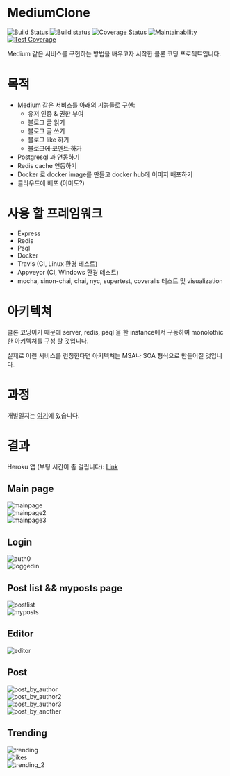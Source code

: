 # MediumClone 
[![Build Status](https://travis-ci.com/json9512/mediumclone.svg?branch=main)](https://travis-ci.com/json9512/mediumclone) [![Build status](https://ci.appveyor.com/api/projects/status/1thg3wucfety9ga0?svg=true)](https://ci.appveyor.com/project/json9512/mediumclone) [![Coverage Status](https://coveralls.io/repos/github/json9512/mediumclone/badge.svg?branch=main)](https://coveralls.io/github/json9512/mediumclone?branch=main) [![Maintainability](https://api.codeclimate.com/v1/badges/24b9d515ac7e40820317/maintainability)](https://codeclimate.com/github/json9512/mediumclone/maintainability) [![Test Coverage](https://api.codeclimate.com/v1/badges/24b9d515ac7e40820317/test_coverage)](https://codeclimate.com/github/json9512/mediumclone/test_coverage) 


Medium 같은 서비스를 구현하는 방법을 배우고자 시작한 클론 코딩 프로젝트입니다.

# 목적

- Medium 같은 서비스를 아래의 기능들로 구현:
    - 유저 인증 & 권한 부여
    - 블로그 글 읽기
    - 블로그 글 쓰기
    - 블로그 like 하기
    - ~~블로그에 코멘트 하기~~
- Postgresql 과 연동하기
- Redis cache 연동하기
- Docker 로 docker image를 만들고 docker hub에 이미지 배포하기
- 클라우드에 배포 (아마도?)

# 사용 할 프레임워크 

- Express
- Redis
- Psql
- Docker
- Travis (CI, Linux 환경 테스트)
- Appveyor (CI, Windows 환경 테스트)
- mocha, sinon-chai, chai, nyc, supertest, coveralls 테스트 및 visualization

# 아키텍쳐 

클론 코딩이기 때문에 server, redis, psql 을 한 instance에서 구동하여 monolothic 한 아키텍쳐를 구성 할 것입니다. 

실제로 이런 서비스를 런칭한다면 아키텍쳐는 MSA나 SOA 형식으로 만들어질 것입니다. 

# 과정

개발일지는 [여기](https://www.github.com/json9512/mediumclone/blob/master/Progress_kr.md)에 있습니다.

# 결과

Heroku 앱 (부팅 시간이 좀 걸립니다): [Link](https://json9512-mediumclone.herokuapp.com/)

## Main page
![mainpage](https://github.com/json9512/mediumclone/blob/main/images/main.PNG)<br>
![mainpage2](https://github.com/json9512/mediumclone/blob/main/images/main2.PNG)<br>
![mainpage3](https://github.com/json9512/mediumclone/blob/main/images/main3.PNG)<br>

## Login
![auth0](https://github.com/json9512/mediumclone/blob/main/images/auth0.PNG)<br>
![loggedin](https://github.com/json9512/mediumclone/blob/main/images/loggedin_main.PNG)<br>

## Post list && myposts page

![postlist](https://github.com/json9512/mediumclone/blob/main/images/postlist.PNG)<br>
![myposts](https://github.com/json9512/mediumclone/blob/main/images/myposts.PNG)<br>

## Editor

![editor](https://github.com/json9512/mediumclone/blob/main/images/editor.PNG)<br>

## Post
![post_by_author](https://github.com/json9512/mediumclone/blob/main/images/post_by_me.PNG)<br>
![post_by_author2](https://github.com/json9512/mediumclone/blob/main/images/post_by_me2.PNG)<br>
![post_by_author3](https://github.com/json9512/mediumclone/blob/main/images/post_by_me3.PNG)<br>
![post_by_another](https://github.com/json9512/mediumclone/blob/main/images/post.PNG)<br>

## Trending

![trending](https://github.com/json9512/mediumclone/blob/main/images/trending.PNG)<br>
![likes](https://github.com/json9512/mediumclone/blob/main/images/like_increase.PNG)<br>
![trending_2](https://github.com/json9512/mediumclone/blob/main/images/trending2.PNG)<br>
